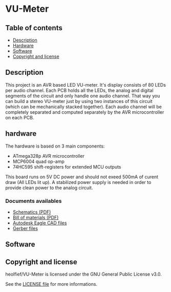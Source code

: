 # VU-Meter

## Table of contents

- [Description](#description)
- [Hardware](#hardware)
- [Software](#software)
- [Copyright and license](#copyright-and-license)


## Description
This project is an AVR based LED VU-meter. It's display consists of 80 LEDs per audio channel. Each PCB holds all the LEDs, the analog and digital segments of the circuit and only handle one audio channel. That way you can build a stereo VU-meter just by using two instances of this circuit (which can be mechanically stacked together). Each audio channel will be completely separated and computed separately by the AVR microcontroller on each PCB.


## hardware
The hardware is based on 3 main components:
- ATmega328p AVR microcontroller
- MCP6004 quad op-amp
- 74HC595 shift-registers for extended MCU outputs

This board runs on 5V DC power and should not exeed 500mA of curent draw (All LEDs lit up).
A stabilized power supply is needed in order to provide clean power to the analog circuit.

### Documents availables

- <a target="_blank" href="https://github.com/heolfief/VU-Meter/blob/master/Hardware/Schematics.pdf">Schematics (PDF)</a>
- <a target="_blank" href="https://github.com/heolfief/VU-Meter/blob/master/Hardware/BOM.pdf">Bill of materials (PDF)</a>
- <a target="_blank" href="https://github.com/heolfief/VU-Meter/blob/master/Hardware/CAD/Eagle%20files">Autodesk Eagle CAD files</a>
- <a href="https://github.com/heolfief/VU-Meter/tree/master/Hardware/CAD/GerberFiles">Gerber files</a>


## Software



## Copyright and license
heolfief/VU-Meter is licensed under the GNU General Public License v3.0.

See the <a target="_blank" href="https://github.com/heolfief/VU-Meter/blob/master/LICENSE">LICENSE file</a> for more informations.

